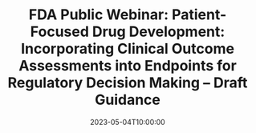 ---
# Documentation: https://wowchemy.com/docs/managing-content/
type: webinar
title: "FDA Public Webinar: Patient-Focused Drug Development: Incorporating Clinical Outcome Assessments into Endpoints for Regulatory Decision Making – Draft Guidance"
url_freeregister: https://www.fda.gov/drugs/news-events-human-drugs/public-webinar-patient-focused-drug-development-incorporating-clinical-outcome-assessments-endpoints
date: 2023-05-04T10:00:00
date_end: 2023-05-04T12:00:00
all_day: false
speaker: ""
---